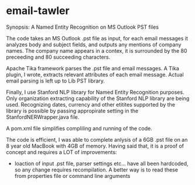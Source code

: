 # email-tawler

Synopsis: A Named Entity Recognition on MS Outlook PST files

The code takes an MS Outlook .pst file as input, for each email messages it analyzes body and subject fields, and outputs any mentions of company names. The company name appears in a contex, it is surrounded by the 80 preceeding and 80 succeeding characters.

Apache Tika framework parses the .pst file and email messages. A Tika plugin, I wrote, extracts relevant attributes of each email message. Actual email parsing is left up to Lib PST library. 
 
Finally, I use Stanford NLP library for Named Entity Recognition purposes. Only organization extracting capability of the Stanford NLP library are being used. Recognizing dates, currency and other etitites supported by the library is possible by passing appropirate setting in the StanfordNERWrapper.java file.

A pom.xml file simplifies compliling and running of the code.

The code is efficient, I was able to complete anlysis of a 6GB .pst file on an 8 year old MacBook with 4GB of memory. Having said that, it is a proof of concept and requires a LOT of improvements:

- loaction of input .pst file, parser settings etc... have all been hardcoded, so any change requires recompilation. A better way is to read these from properties file or command line arguments
